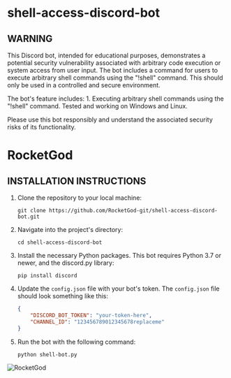# shell-access-discord-bot

## WARNING

This Discord bot, intended for educational purposes, demonstrates a potential security vulnerability 
associated with arbitrary code execution or system access from user input. The bot includes a command 
for users to execute arbitrary shell commands using the "!shell" command. This should only be used in a 
controlled and secure environment.

The bot's feature includes:
	1. Executing arbitrary shell commands using the "!shell" command. Tested and working on Windows and Linux.

Please use this bot responsibly and understand the associated security risks of its functionality.

# RocketGod

## INSTALLATION INSTRUCTIONS

1. Clone the repository to your local machine:
    ```
    git clone https://github.com/RocketGod-git/shell-access-discord-bot.git
    ```
2. Navigate into the project's directory:
    ```
    cd shell-access-discord-bot
    ```
3. Install the necessary Python packages. This bot requires Python 3.7 or newer, and the discord.py library:
    ```
    pip install discord
    ```
4. Update the `config.json` file with your bot's token. The `config.json` file should look something like this:
    ```json
    {
        "DISCORD_BOT_TOKEN": "your-token-here",
		"CHANNEL_ID": "123456789012345678replaceme"
    }
    ```
5. Run the bot with the following command:
    ```
    python shell-bot.py
    ```

![RocketGod](https://github.com/RocketGod-git/shell-access-discord-bot/assets/57732082/c68635fa-b89d-4f74-a1cb-5b5351c22c98)
